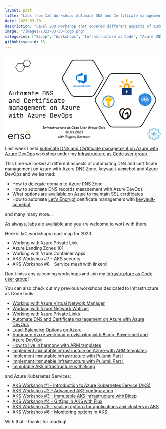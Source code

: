 ```yaml
---
layout: post
title: "Labs from IaC Workshop: Automate DNS and Certificate management on Azure with Azure DevOps"
date: 2023-03-30
description: "Level 200 workshop that covered different aspects of automating DNS and certificate management on Azure with Azure DNS Zone, keyvault-acmebot and Azure DevOps."
image: "/images/2023-03-30-logo.png"
categories: ["Bicep", "Workshops", "Infrastructure as Code", "Azure DNS Zone", "Azure App Services", "Azure KeyVault", "PowerShell", "Azure DevOps"]
githubissuesid: 38
---
```


![logo](/images/2023-03-30-logo.png)

Last week I held [Automate DNS and Certificate management on Azure with Azure DevOps](https://www.meetup.com/infrastructure-as-code-user-group-oslo/events/291966072) workshop under my [Infrastructure as Code user group](https://www.meetup.com/Infrastructure-As-Code-User-Group-Oslo).

This time we looked at different aspects of automating DNS and certificate management on Azure with Azure DNS Zone, keyvault-acmebot and Azure DevOps and we learned:

- How to delegate domain to Azure DNS Zone
- How to automate DNS records management with Azure DevOps
- What options are available on Azure to maintain SSL certificates
- How to automate [Let's Encrypt](https://letsencrypt.org/) certificate management with [keyvault-acmebot](https://github.com/shibayan/keyvault-acmebot)

and many many more...

As always, labs are [available](https://github.com/evgenyb/iac-workshops/tree/main/dns-and-ssl-management-on-azure-with-ado) and you are welcome to work with them.

Here is IaC workshops road-map for 2023:

- Working with Azure Private Link
- Azure Landing Zones 101
- Working with Azure Container Apps
- AKS Workshop #7 - AKS security
- AKS Workshop #8 - Service mesh with linkerd

Don't miss any upcoming workshops and join my [Infrastructure as Code user group](https://www.meetup.com/Infrastructure-As-Code-User-Group-Oslo)!

You can also check out my previous workshops dedicated to Infrastructure as Code tools:

- [Working with Azure Virtual Network Manager](https://workshops.iac-labs.com/avnm-labs/)
- [Working with Azure Network Watcher](https://borzenin.com/working-with-network-watcher/)
- [Working with Azure Private Links](https://borzenin.com/working-with-private-links-workshop-labs/)
- [Automate DNS and Certificate management on Azure with Azure DevOps](https://borzenin.com/dns-and-ssl-management-on-azure-with-ado-workshop-labs/)
- [Load-Balancing Options on Azure](https://borzenin.com/azure-load-balancing-options-workshop-labs/)
- [Automate Azure workload provisioning with Bicep, Powershell and Azure DevOps](https://borzenin.com/iac-with-azure-devops-workshop-labs/)
- [How to live in harmony with ARM templates](https://borzenin.com/iac-ws1-labs/)
- [Implement immutable infrastructure on Azure with ARM templates](https://borzenin.com/iac-ws2-labs/)
- [Implement immutable infrastructure with Pulumi: Part I](https://borzenin.com/iac-ws3-labs/)
- [Implement immutable infrastructure with Pulumi: Part II](https://borzenin.com/iac-ws4-labs/)
- [Immutable AKS infrastructure with Bicep](https://borzenin.com/azure-kubernetes-service-aks-workshop-3-labs/)

and Azure Kubernetes Services:

- [AKS Workshop #1 - Introduction to Azure Kubernetes Service (AKS)](https://borzenin.com/azure-kubernetes-service-aks-workshop-1-labs/)
- [AKS Workshop #2 - Advanced AKS configuration](https://borzenin.com/azure-kubernetes-service-aks-workshop-2-labs/)
- [AKS Workshop #3 - Immutable AKS infrastructure with Bicep](https://borzenin.com/azure-kubernetes-service-aks-workshop-3-labs/)
- [AKS Workshop #4 - GitOps in AKS with Flux](https://borzenin.com/azure-kubernetes-service-aks-workshop-4-labs/)
- [AKS Workshop #5 - scaling options for applications and clusters in AKS](https://borzenin.com/azure-kubernetes-service-aks-workshop-5-labs/)
- [AKS Workshop #6 - Monitoring options in AKS](https://borzenin.com/azure-aks-workshop-6-monitoring-options-aks-labs/)

With that - thanks for reading!
